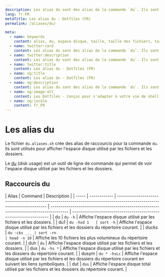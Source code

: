```yaml
---
description: Les alias du sont des alias de la commande `du`. Ils sont utilisés pour afficher l'espace disque utilisé par les fichiers et les dossiers.
lang: fr-FR
metaTitle: Les alias du - Dotfiles (FR)
permalink: /aliases/du/

meta:
  - name: keywords
    content: alias, du, espace disque, taille, taille des fichiers, taille des dossiers, dotfiles
  - name: twitter:card
    content: Les alias du sont des alias de la commande `du`. Ils sont utilisés pour afficher l'espace disque utilisé par les fichiers et les dossiers.
  - name: twitter:description
    content: Les alias du sont des alias de la commande `du`. Ils sont utilisés pour afficher l'espace disque utilisé par les fichiers et les dossiers.
  - name: twitter:title
    content: Les alias du - Dotfiles (FR)
  - name: og:title
    content: Les alias du - Dotfiles (FR)
  - name: og:description
    content: Les alias du sont des alias de la commande `du`. Ils sont utilisés pour afficher l'espace disque utilisé par les fichiers et les dossiers.
  - name: og:image:alt
    content: Les Dotfiles - Conçus pour s'adapter à votre vie de shell
  - name: og:locale
    content: fr_FR
---
```


# Les alias du

Le fichier `du.aliases.sh` crée des alias de raccourcis pour la commande `du`.
Ils sont utilisés pour afficher l'espace disque utilisé par les fichiers et les
dossiers.

Le [du](<https://en.wikipedia.org/wiki/Du_(Unix)>) (disk usage) est un
outil de ligne de commande qui permet de voir l'espace disque utilisé par les
fichiers et les dossiers.

## Raccourcis du

| Alias | Command      | Description                                                                                                              |
| ----- | ------------ | ------------------------------------------------------------------------------------------------------------------------ | --------------------------------------------------------------------------------------- | ------------------------------------------------------------------ |
| du    | `du -h`      | Affiche l'espace disque utilisé par les fichiers et les dossiers.                                                        |
| du1   | `du -hxd 1   | sort -h`                                                                                                                 | Affiche l'espace disque utilisé par les fichiers et les dossiers du répertoire courant. |
| ducks | `du -cks _._ | sort -rn                                                                                                                 | head -n 10`                                                                             | Affiche les 10 fichiers les plus volumineux du répertoire courant. |
| duh   | `du`         | Affiche l'espace disque utilisé par les fichiers et les dossiers.                                                        |
| dus   | `du -hs *`   | Affiche l'espace disque utilisé par les fichiers et les dossiers du répertoire courant.                                  |
| dusym | `du * -hsLc` | Affiche l'espace disque utilisé par les fichiers et les dossiers du répertoire courant en suivant les liens symboliques. |
| dut   | `dus`        | Affiche l'espace disque total utilisé par les fichiers et les dossiers du répertoire courant.                            |
